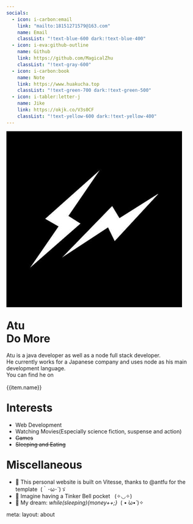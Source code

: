```yaml
---
socials:
  - icon: i-carbon:email
    link: "mailto:18151271579@163.com"
    name: Email
    classList: "!text-blue-600 dark:!text-blue-400"
  - icon: i-eva:github-outline
    name: Github
    link: https://github.com/MagicalZhu
    classList: "!text-gray-600"
  - icon: i-carbon:book
    name: Note
    link: https://www.huakucha.top
    classList: "!text-green-700 dark:!text-green-500"
  - icon: i-tabler:letter-j
    name: Jike
    link: https://okjk.co/V3s0CF
    classList: "!text-yellow-600 dark:!text-yellow-400"
---
```


<div class="flex items-start text-base">
  <div class="mr-5 mt-10px shrink-0 rounded-full border-[0.5px] border-black/10 bg-white/50 p-1 shadow-xl dark:bg-white/80">
    <img class="my-0 h-32 w-32 rounded-full !bg-black/5  dark:!bg-black/80"
          src="/public/img/avatar.jpg"
          alt="atu"/>
  </div>
  <h1 class="noBorder ml-6">
    Atu
    <!-- <span text-sm opacity-50 ml-2>朱玉良</span> -->
    <br/>
    <span text-sm opacity-80 ml-2 font-normal>Do More</span>
  </h1>
</div>

<p class="text-base pt-5">
  Atu is a java developer as well as a node full stack developer.
  <br/>
  He currently works for a Japanese company and uses node as his main development language.
  <br/>
  You can find he on
    <a
      v-for="(item, i) in frontmatter.socials"
      :key="`social-${i}-${item.icon}`"
      class="rounded transition-colors decoration-none text-base !text-c"
      :class="item.classList"
      :href="item.link"
      target="_blank"
      style="border-bottom:none;"
    >
      <div :class="item.icon" class="w-5 h-5"  style="display:inline;vertical-align: middle;">{{item.name}}
      </div>
      <!-- <div v-if="item.name">{{ item.name }}</div> -->
    </a>
</p>

<h1 class="noBorder">
  Interests
</h1>

- Web Development
- Watching Movies(Especially science fiction, suspense and action)
- ~~Games~~
- ~~Sleeping and Eating~~

<h1 class="noBorder">
  Miscellaneous
</h1>

- 🚀 This personal website is built on <app-link to="https://github.com/antfu/vitesse">Vitesse</app-link>,
thanks to <app-link to="https://antfu.me/">@antfu</app-link> for the template&nbsp; <span font-700>(｀･ω･´)ゞ</span>
- 🌈 Imagine having a Tinker Bell pocket &nbsp; <span font-700>(✧◡✧)</span>
- 🌭 My dream: <em font-mono text-brand>while(sleeping){money++;}</em>&nbsp; <span font-700>( • ̀ω•́ )✧</span>


<style scoped>
  .noBorder {
    border-bottom-style:none;
    padding-bottom: unset;
    margin-top: 1em;
  }
</style>

<route lang="yaml">
meta:
  layout: about
</route>

